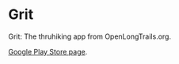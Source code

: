 # Grit
Grit: The thruhiking app from OpenLongTrails.org.

[Google Play Store page](https://play.google.com/store/apps/details?id=org.openlongtrails.grit).
